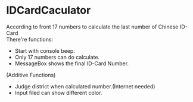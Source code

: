 # IDCardCaculator
According to front 17 numbers to calculate the last number of Chinese ID-Card</br>
There're functions:

* Start with console beep.
* Only 17 numbers can do calculate.
* MessageBox shows the final ID-Card Number.

(Additive Functions)

* Judge district when calculated number.(Internet needed)
* Input filed can show different color.
